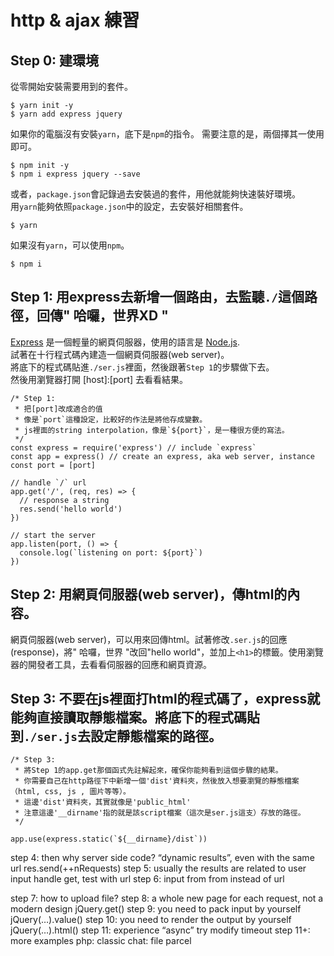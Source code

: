 # http & ajax 練習

## Step 0: 建環境

從零開始安裝需要用到的套件。

```
$ yarn init -y
$ yarn add express jquery
```

如果你的電腦沒有安裝`yarn`，底下是`npm`的指令。
需要注意的是，兩個擇其一使用即可。

```
$ npm init -y
$ npm i express jquery --save
```

或者，`package.json`會記錄過去安裝過的套件，用他就能夠快速裝好環境。</br>
用`yarn`能夠依照`package.json`中的設定，去安裝好相關套件。

```
$ yarn
```

如果沒有`yarn`，可以使用`npm`。

```
$ npm i
```


## Step 1: 用express去新增一個路由，去監聽`./`這個路徑，回傳" 哈囉，世界XD "

[Express](https://expressjs.com/) 是一個輕量的網頁伺服器，使用的語言是 [Node.js](https://nodejs.org/). </br>
試著在十行程式碼內建造一個網頁伺服器(web server)。</br>
將底下的程式碼貼進`./ser.js`裡面，然後跟著`Step 1`的步驟做下去。</br>
然後用瀏覽器打開 [host]:[port] 去看看結果。

```
/* Step 1:
 * 把[port]改成適合的值
 * 像是`port`這種設定，比較好的作法是將他存成變數。
 * js裡面的string interpolation，像是`${port}`，是一種很方便的寫法。
 */
const express = require('express') // include `express`
const app = express() // create an express, aka web server, instance
const port = [port]

// handle `/` url
app.get('/', (req, res) => {
  // response a string
  res.send('hello world')
})

// start the server
app.listen(port, () => {
  console.log(`listening on port: ${port}`)
})
```

## Step 2: 用網頁伺服器(web server)，傳html的內容。

網頁伺服器(web server)，可以用來回傳html。試著修改`.ser.js`的回應(response)，將" 哈囉，世界 "改回"hello world"，並加上`<h1>`的標籤。使用瀏覽器的開發者工具，去看看伺服器的回應和網頁資源。

## Step 3: 不要在js裡面打html的程式碼了，express就能夠直接讀取靜態檔案。將底下的程式碼貼到`./ser.js`去設定靜態檔案的路徑。

```
/* Step 3:
 * 將Step 1的app.get那個函式先註解起來，確保你能夠看到這個步驟的結果。
 * 你需要自己在http路徑下中新增一個'dist'資料夾，然後放入想要瀏覽的靜態檔案（html, css, js , 圖片等等）。
 * 這邊'dist'資料夾，其實就像是'public_html'
 * 注意這邊'__dirname'指的就是該script檔案（這次是ser.js這支）存放的路徑。
 */

app.use(express.static(`${__dirname}/dist`))
```

step 4: then why server side code? “dynamic results”, even with the same url
res.send(++nRequests)
step 5: usually the results are related to user input
handle get, test with url
step 6: input from from instead of url
<form method=“get”>
step 7: how to upload file?
<form method=“post”>
step 8: a whole new page for each request, not a modern design
jQuery.get()
step 9: you need to pack input by yourself
jQuery(…).value()
step 10: you need to render the output by yourself
jQuery(…).html()
step 11: experience “async”
try modify timeout
step 11+: more examples
php: classic
chat: file
parcel
